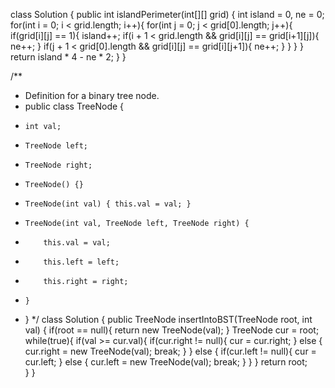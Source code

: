 class Solution {
    public int islandPerimeter(int[][] grid) {
        int island = 0, ne = 0;
        for(int i = 0; i < grid.length; i++){
            for(int j = 0; j < grid[0].length; j++){
                if(grid[i][j] == 1){
                    island++;
                    if(i + 1 < grid.length && grid[i][j] == grid[i+1][j]){
                        ne++;
                    }
                    if(j + 1 < grid[0].length && grid[i][j] == grid[i][j+1]){
                        ne++;
                    }
                }
            }
        }
        return island * 4 - ne * 2;
    }
}


/**
 * Definition for a binary tree node.
 * public class TreeNode {
 *     int val;
 *     TreeNode left;
 *     TreeNode right;
 *     TreeNode() {}
 *     TreeNode(int val) { this.val = val; }
 *     TreeNode(int val, TreeNode left, TreeNode right) {
 *         this.val = val;
 *         this.left = left;
 *         this.right = right;
 *     }
 * }
 */
class Solution {
    public TreeNode insertIntoBST(TreeNode root, int val) {
        if(root == null){
            return new TreeNode(val);
        }
        TreeNode cur = root;
        while(true){
            if(val >= cur.val){
                if(cur.right != null){
                    cur = cur.right;
                } else {
                    cur.right = new TreeNode(val);
                    break;
                }
            } else {
                if(cur.left != null){
                    cur = cur.left;
                } else {
                    cur.left = new TreeNode(val);
                    break;
                }
            }
        }
        return root;  
    }
}
